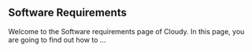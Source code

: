 ## Software Requirements
Welcome to the Software requirements page of Cloudy. In this page, you are going to find out how to ...





